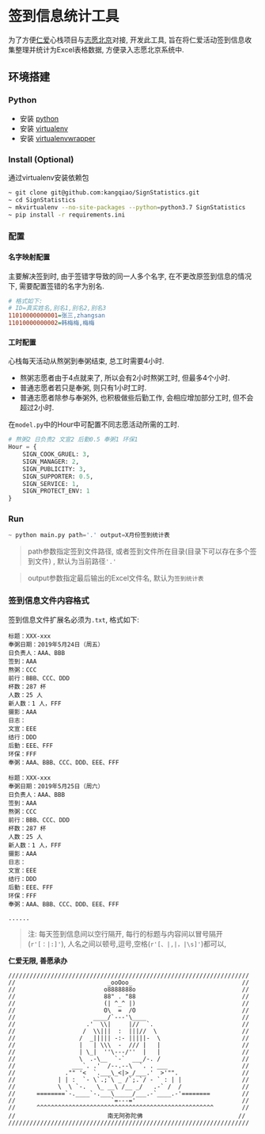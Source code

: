 
# 签到信息统计工具

为了方便[仁爱](chrenai.org)心栈项目与[志愿北京](www.bv2008.cn)对接, 开发此工具, 旨在将仁爱活动签到信息收集整理并统计为Excel表格数据, 方便录入志愿北京系统中.

## 环境搭建

### Python
- 安装 [python](https://realpython.com/installing-python/)
- 安装 [virtualenv](https://virtualenv.pypa.io/en/latest/installation/)
- 安装 [virtualenvwrapper](https://virtualenvwrapper.readthedocs.io/en/latest/install.html)

### Install (Optional)
通过virtualenv安装依赖包
```bash
~ git clone git@github.com:kangqiao/SignStatistics.git
~ cd SignStatistics
~ mkvirtualenv --no-site-packages --python=python3.7 SignStatistics
~ pip install -r requirements.ini
```
### 配置
#### 名字映射配置
主要解决签到时, 由于签错字导致的同一人多个名字, 在不更改原签到信息的情况下, 需要配置签错的名字为别名.
```ini
# 格式如下:
# ID=真实姓名,别名1,别名2,别名3
11010000000001=张三,zhangsan
11010000000002=韩梅梅,梅梅
```
#### 工时配置
心栈每天活动从熬粥到奉粥结束, 总工时需要4小时. 
- 熬粥志愿者由于4点就来了, 所以会有2小时熬粥工时, 但最多4个小时.
- 普通志愿者若只是奉粥, 则只有1小时工时.
- 普通志愿者除参与奉粥外, 也积极做些后勤工作, 会相应增加部分工时, 但不会超过2小时.

在`model.py`中的Hour中可配置不同志愿活动所需的工时.
```python
# 熬粥2 日负责2 文宣2 后勤0.5 奉粥1 环保1
Hour = {
    SIGN_COOK_GRUEL: 3,
    SIGN_MANAGER: 2,
    SIGN_PUBLICITY: 3,
    SIGN_SUPPORTER: 0.5,
    SIGN_SERVICE: 1,
    SIGN_PROTECT_ENV: 1
}
```

### Run
```python
~ python main.py path='.' output=X月份签到统计表
```
> path参数指定签到文件路径, 或者签到文件所在目录(目录下可以存在多个签到文件) , 默认为当前路径`'.'`

> output参数指定最后输出的Excel文件名, 默认为`签到统计表`

### 签到信息文件内容格式
签到信息文件扩展名必须为`.txt`, 格式如下:
```text
标题：XXX-xxx
奉粥日期：2019年5月24日（周五）
日负责人：AAA、BBB
签到：AAA
熬粥：CCC
前行：BBB、CCC、DDD
杯数：287 杯
人数：25 人
新人数：1 人，FFF
摄影：AAA
日志：
文宣：EEE
结行：DDD
后勤：EEE、FFF
环保：FFF
奉粥：AAA、BBB、CCC、DDD、EEE、FFF

标题：XXX-xxx
奉粥日期：2019年5月25日（周六）
日负责人：AAA、BBB
签到：AAA
熬粥：CCC
前行：BBB、CCC、DDD
杯数：287 杯
人数：25 人
新人数：1 人，FFF
摄影：AAA
日志：
文宣：EEE
结行：DDD
后勤：EEE、FFF
环保：FFF
奉粥：AAA、BBB、CCC、DDD、EEE、FFF

......
```
> 注: 每天签到信息间以空行隔开, 每行的标题与内容间以冒号隔开(`r'[：|:]'`), 人名之间以顿号,逗号,空格(`r'[、|,|，|\s]'`)都可以,



**仁爱无限, 善愿承办**
```
////////////////////////////////////////////////////////////////////
//                          _ooOoo_                               //
//                         o8888888o                              //
//                         88" . "88                              //
//                         (| ^_^ |)                              //
//                         O\  =  /O                              //
//                      ____/`---'\____                           //
//                    .'  \\|     |//  `.                         //
//                   /  \\|||  :  |||//  \                        //
//                  /  _||||| -:- |||||-  \                       //
//                  |   | \\\  -  /// |   |                       //
//                  | \_|  ''\---/''  |   |                       //
//                  \  .-\__  `-`  ___/-. /                       //
//                ___`. .'  /--.--\  `. . ___                     //
//              ."" '<  `.___\_<|>_/___.'  >'"".                  //
//            | | :  `- \`.;`\ _ /`;.`/ - ` : | |                 //
//            \  \ `-.   \_ __\ /__ _/   .-` /  /                 //
//      ========`-.____`-.___\_____/___.-`____.-'========         //
//                           `=---='                              //
//      ^^^^^^^^^^^^^^^^^^^^^^^^^^^^^^^^^^^^^^^^^^^^^^^^^^        //
//                          南无阿弥陀佛                           //
////////////////////////////////////////////////////////////////////

```